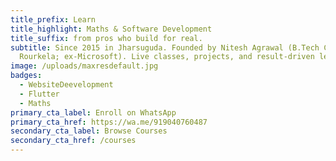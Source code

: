 ```yaml
---
title_prefix: Learn
title_highlight: Maths & Software Development
title_suffix: from pros who build for real.
subtitle: Since 2015 in Jharsuguda. Founded by Nitesh Agrawal (B.Tech CSE, NIT
  Rourkela; ex-Microsoft). Live classes, projects, and result-driven learning.
image: /uploads/maxresdefault.jpg
badges:
  - WebsiteDeevelopment
  - Flutter
  - Maths
primary_cta_label: Enroll on WhatsApp
primary_cta_href: https://wa.me/919040760487
secondary_cta_label: Browse Courses
secondary_cta_href: /courses
---
```

